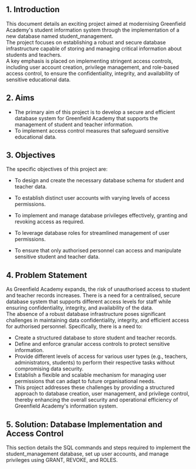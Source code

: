 ## 1. Introduction  
This document details an exciting project aimed at modernising Greenfield Academy's student information system through the implementation of a new database named student_management.  
The project focuses on establishing a robust and secure database infrastructure capable of storing and managing critical information about students and teachers.  
A key emphasis is placed on implementing stringent access controls, including user account creation, privilege management, and role-based access control, to ensure the confidentiality, integrity, and availability of sensitive educational data.  
## 2. Aims
- The primary aim of this project is to develop a secure and efficient database system for Greenfield Academy that supports the management of student and teacher information.  
- To implement access control measures that safeguard sensitive educational data.


## 3. Objectives
The specific objectives of this project are:

- To design and create the necessary database schema for student and teacher data.

- To establish distinct user accounts with varying levels of access permissions.

- To implement and manage database privileges effectively, granting and revoking access as required. 

- To leverage database roles for streamlined management of user permissions.

- To ensure that only authorised personnel can access and manipulate sensitive student and teacher data.  


## 4. Problem Statement
As Greenfield Academy expands, the risk of unauthorised access to student and teacher records increases. There is a need for a centralised, secure database system that supports different access levels for staff while ensuring confidentiality, integrity, and availability of the data.  
The absence of a robust database infrastructure poses significant challenges in maintaining data confidentiality, integrity, and efficient access for authorised personnel. Specifically, there is a need to:  
- Create a structured database to store student and teacher records. 
- Define and enforce granular access controls to protect sensitive information.  
- Provide different levels of access for various user types (e.g., teachers, administrators, students) to perform their respective tasks without compromising data security.  
- Establish a flexible and scalable mechanism for managing user permissions that can adapt to future organisational needs.  
- This project addresses these challenges by providing a structured approach to database creation, user management, and privilege control, thereby enhancing the overall security and operational efficiency of Greenfield Academy's information system. 

## 5. Solution: Database Implementation and Access Control
This section details the SQL commands and steps required to implement the student_management database, set up user accounts, and manage privileges using GRANT, REVOKE, and ROLES.  
